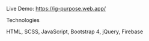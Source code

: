 Live Demo: https://ig-purpose.web.app/

Technologies

HTML, SCSS, JavaScript, Bootstrap 4, jQuery, Firebase

